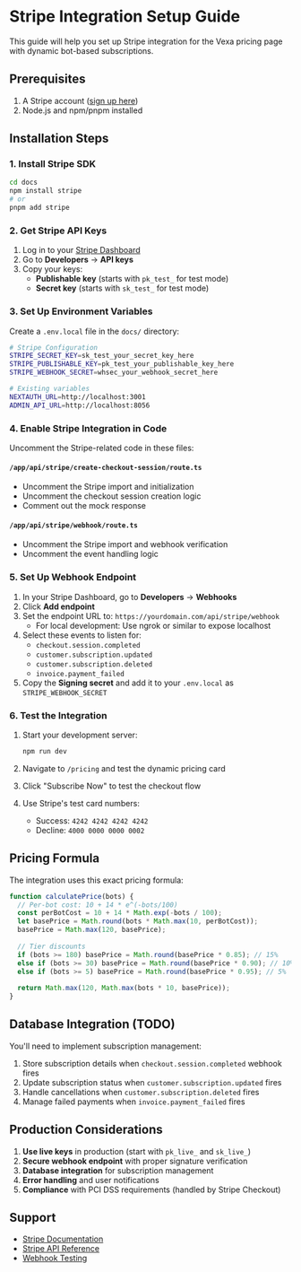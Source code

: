# Stripe Integration Setup Guide

This guide will help you set up Stripe integration for the Vexa pricing page with dynamic bot-based subscriptions.

## Prerequisites

1. A Stripe account ([sign up here](https://dashboard.stripe.com/register))
2. Node.js and npm/pnpm installed

## Installation Steps

### 1. Install Stripe SDK

```bash
cd docs
npm install stripe
# or
pnpm add stripe
```

### 2. Get Stripe API Keys

1. Log in to your [Stripe Dashboard](https://dashboard.stripe.com/)
2. Go to **Developers** → **API keys**
3. Copy your keys:
   - **Publishable key** (starts with `pk_test_` for test mode)
   - **Secret key** (starts with `sk_test_` for test mode)

### 3. Set Up Environment Variables

Create a `.env.local` file in the `docs/` directory:

```bash
# Stripe Configuration
STRIPE_SECRET_KEY=sk_test_your_secret_key_here
STRIPE_PUBLISHABLE_KEY=pk_test_your_publishable_key_here
STRIPE_WEBHOOK_SECRET=whsec_your_webhook_secret_here

# Existing variables
NEXTAUTH_URL=http://localhost:3001
ADMIN_API_URL=http://localhost:8056
```

### 4. Enable Stripe Integration in Code

Uncomment the Stripe-related code in these files:

#### `/app/api/stripe/create-checkout-session/route.ts`
- Uncomment the Stripe import and initialization
- Uncomment the checkout session creation logic
- Comment out the mock response

#### `/app/api/stripe/webhook/route.ts`
- Uncomment the Stripe import and webhook verification
- Uncomment the event handling logic

### 5. Set Up Webhook Endpoint

1. In your Stripe Dashboard, go to **Developers** → **Webhooks**
2. Click **Add endpoint**
3. Set the endpoint URL to: `https://yourdomain.com/api/stripe/webhook`
   - For local development: Use ngrok or similar to expose localhost
4. Select these events to listen for:
   - `checkout.session.completed`
   - `customer.subscription.updated`
   - `customer.subscription.deleted`
   - `invoice.payment_failed`
5. Copy the **Signing secret** and add it to your `.env.local` as `STRIPE_WEBHOOK_SECRET`

### 6. Test the Integration

1. Start your development server:
   ```bash
   npm run dev
   ```

2. Navigate to `/pricing` and test the dynamic pricing card
3. Click "Subscribe Now" to test the checkout flow
4. Use Stripe's test card numbers:
   - Success: `4242 4242 4242 4242`
   - Decline: `4000 0000 0000 0002`

## Pricing Formula

The integration uses this exact pricing formula:

```javascript
function calculatePrice(bots) {
  // Per-bot cost: 10 + 14 * e^(-bots/100)
  const perBotCost = 10 + 14 * Math.exp(-bots / 100);
  let basePrice = Math.round(bots * Math.max(10, perBotCost));
  basePrice = Math.max(120, basePrice);
  
  // Tier discounts
  if (bots >= 180) basePrice = Math.round(basePrice * 0.85); // 15%
  else if (bots >= 30) basePrice = Math.round(basePrice * 0.90); // 10%
  else if (bots >= 5) basePrice = Math.round(basePrice * 0.95); // 5%
  
  return Math.max(120, Math.max(bots * 10, basePrice));
}
```

## Database Integration (TODO)

You'll need to implement subscription management:

1. Store subscription details when `checkout.session.completed` webhook fires
2. Update subscription status when `customer.subscription.updated` fires
3. Handle cancellations when `customer.subscription.deleted` fires
4. Manage failed payments when `invoice.payment_failed` fires

## Production Considerations

1. **Use live keys** in production (start with `pk_live_` and `sk_live_`)
2. **Secure webhook endpoint** with proper signature verification
3. **Database integration** for subscription management
4. **Error handling** and user notifications
5. **Compliance** with PCI DSS requirements (handled by Stripe Checkout)

## Support

- [Stripe Documentation](https://stripe.com/docs)
- [Stripe API Reference](https://stripe.com/docs/api)
- [Webhook Testing](https://stripe.com/docs/webhooks/test) 